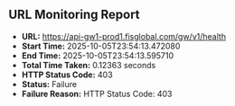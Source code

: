 ## URL Monitoring Report

- **URL:** https://api-gw1-prod1.fisglobal.com/gw/v1/health
- **Start Time:** 2025-10-05T23:54:13.472080
- **End Time:** 2025-10-05T23:54:13.595710
- **Total Time Taken:** 0.12363 seconds
- **HTTP Status Code:** 403
- **Status:** Failure
- **Failure Reason:** HTTP Status Code: 403
